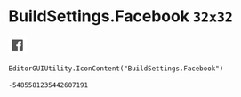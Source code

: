 # BuildSettings.Facebook `32x32`
<img src="/img/BuildSettings.Facebook.png" width=32 height=32>

``` CSharp
EditorGUIUtility.IconContent("BuildSettings.Facebook")
```
```
-5485581235442607191
```
